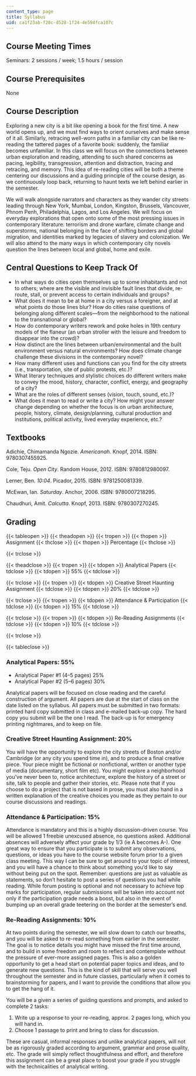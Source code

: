 ```yaml
---
content_type: page
title: Syllabus
uid: ca1f23ab-f20c-d528-1f24-4e594fca107c
---
```


Course Meeting Times
--------------------

Seminars: 2 sessions / week; 1.5 hours / session

Course Prerequisites
--------------------

None

Course Description
------------------

Exploring a new city is a bit like opening a book for the first time. A new world opens up, and we must find ways to orient ourselves and make sense of it all. Similarly, retracing well-worn paths in a familiar city can be like re-reading the tattered pages of a favorite book: suddenly, the familiar becomes unfamiliar. In this class we will focus on the connections between urban exploration and reading, attending to such shared concerns as pacing, legibility, transgression, attention and distraction, tracing and retracing, and memory. This idea of re-reading cities will be both a theme centering our discussions and a guiding principle of the course design, as we continuously loop back, returning to haunt texts we left behind earlier in the semester.

We will walk alongside narrators and characters as they wander city streets leading through New York, Mumbai, London, Kingston, Brussels, Vancouver, Phnom Penh, Philadelphia, Lagos, and Los Angeles. We will focus on everyday explorations that open onto some of the most pressing issues in contemporary literature: terrorism and drone warfare, climate change and superstorms, national belonging in the face of shifting borders and global migration, and identities marked by legacies of slavery and colonization. We will also attend to the many ways in which contemporary city novels question the lines between local and global, home and exile.

Central Questions to Keep Track Of
----------------------------------

*   In what ways do cities open themselves up to some inhabitants and not to others; where are the visible and invisible fault lines that divide, re-route, stall, or prevent access to certain individuals and groups?
*   What does it mean to be at home in a city versus a foreigner, and at what points do those lines blur? How do cities raise questions of belonging along different scales—from the neighborhood to the national to the transnational or global?
*   How do contemporary writers rework and poke holes in 19th century models of the flaneur (an urban stroller with the leisure and freedom to disappear into the crowd)?
*   How distinct are the lines between urban/environmental and the built environment versus natural environments? How does climate change challenge these divisions in the contemporary novel?
*   How many different uses and functions can you find for the city streets (i.e., transportation, site of public protests, etc.)?
*   What literary techniques and stylistic choices do different writers make to convey the mood, history, character, conflict, energy, and geography of a city?
*   What are the roles of different senses (vision, touch, sound, etc.)?
*   What does it mean to read or write a city? How might your answer change depending on whether the focus is on urban architecture, people, history, climate, design/planning, cultural production and institutions, political activity, lived everyday experience, etc.?

Textbooks
---------

Adichie, Chimamanda Ngozie. _Americanah_. Knopf, 2014. ISBN: 9780307455925.

Cole, Teju. _Open City_. Random House, 2012. ISBN: 9780812980097.

Lerner, Ben. _10:04_. Picador, 2015. ISBN: 9781250081339.

McEwan, Ian. _Saturday_. Anchor, 2006. ISBN: 9780007218295.

Chaudhuri, Amit. _Calcutta_. Knopf, 2013. ISBN: 9780307270245.

Grading
-------

{{< tableopen >}}
{{< theadopen >}}
{{< tropen >}}
{{< thopen >}}
Assignment
{{< thclose >}}
{{< thopen >}}
Percentage
{{< thclose >}}

{{< trclose >}}

{{< theadclose >}}
{{< tropen >}}
{{< tdopen >}}
Analytical Papers
{{< tdclose >}}
{{< tdopen >}}
55%
{{< tdclose >}}

{{< trclose >}}
{{< tropen >}}
{{< tdopen >}}
Creative Street Haunting Assignment
{{< tdclose >}}
{{< tdopen >}}
20%
{{< tdclose >}}

{{< trclose >}}
{{< tropen >}}
{{< tdopen >}}
Attendance & Participation
{{< tdclose >}}
{{< tdopen >}}
15%
{{< tdclose >}}

{{< trclose >}}
{{< tropen >}}
{{< tdopen >}}
Re-Reading Assignments
{{< tdclose >}}
{{< tdopen >}}
10%
{{< tdclose >}}

{{< trclose >}}

{{< tableclose >}}

### Analytical Papers: 55%

*   Analytical Paper #1 (4–5 pages) 25%
*   Analytical Paper #2 (5–6 pages) 30%

Analytical papers will be focused on close reading and the careful construction of argument. All papers are due at the start of class on the date listed on the syllabus. All papers must be submitted in two formats: printed hard copy submitted in class and e-mailed back-up copy. The hard copy you submit will be the one I read. The back-up is for emergency printing nightmares, and to keep on file.

### Creative Street Haunting Assignment: 20%

You will have the opportunity to explore the city streets of Boston and/or Cambridge (or any city you spend time in), and to produce a final creative piece. Your piece might be fictional or nonfictional, written or another type of media (documentary, short film etc). You might explore a neighborhood you’ve never been to, notice architecture, explore the history of a street or site, talk to people and gather their stories, etc. Please note that if you choose to do a project that is not based in prose, you must also hand in a written explanation of the creative choices you made as they pertain to our course discussions and readings.

### Attendance & Participation: 15%

Attendance is mandatory and this is a highly discussion-driven course. You will be allowed 1 freebie unexcused absence, no questions asked. Additional absences will adversely affect your grade by 1/3 (ie A becomes A-). One great way to ensure that you participate is to submit any observations, questions, or ideas you have to the course website forum prior to a given class meeting. This way I can be sure to get around to your topic of interest, and you will have a chance to think about something you’d like to say without being put on the spot. Remember: questions are just as valuable as statements, so don’t hesitate to post a series of questions you had while reading. While forum posting is optional and not necessary to achieve top marks for participation, regular submissions will be taken into account not only if the participation grade needs a boost, but also in the event of bumping up an overall grade teetering on the border at the semester’s end.

### Re-Reading Assignments: 10%

At two points during the semester, we will slow down to catch our breaths, and you will be asked to re-read something from earlier in the semester. The goal is to notice details you might have missed the first time around, and to build in some freedom and room to reflect and contemplate without the pressure of ever-more assigned pages. This is also a golden opportunity to get a head start on potential paper topics and ideas, and to generate new questions. This is the kind of skill that will serve you well throughout the semester and in future classes, particularly when it comes to brainstorming for papers, and I want to provide the conditions that allow you to get the hang of it.

You will be a given a series of guiding questions and prompts, and asked to complete 2 tasks:

1.  Write up a response to your re-reading, approx. 2 pages long, which you will hand in.
2.  Choose 1 passage to print and bring to class for discussion.

These are casual, informal responses and unlike analytical papers, will not be as rigorously graded according to argument, grammar and prose quality, etc. The grade will simply reflect thoughtfulness and effort, and therefore this assignment can be a great place to boost your grade if you struggle with the technicalities of analytical writing.